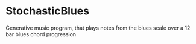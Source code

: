 # StochasticBlues
Generative music program, that plays notes from the blues scale over a 12 bar blues chord progression
